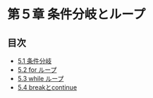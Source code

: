 # 第５章 条件分岐とループ

## 目次
- [5.1 条件分岐](5-1.ipynb)
- [5.2 for ループ](5-2.ipynb)
- [5.3 while ループ](5-3.ipynb)
- [5.4 breakとcontinue](5-4.ipynb)
